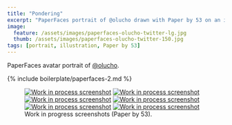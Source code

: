 ```yaml
---
title: "Pondering"
excerpt: "PaperFaces portrait of @olucho drawn with Paper by 53 on an iPad."
image: 
  feature: /assets/images/paperfaces-olucho-twitter-lg.jpg
  thumb: /assets/images/paperfaces-olucho-twitter-150.jpg
tags: [portrait, illustration, Paper by 53]
---
```


PaperFaces avatar portrait of <a href="http://twitter.com/olucho">@olucho</a>.

{% include boilerplate/paperfaces-2.md %}

<figure class="half">
	<a href="{{ site.url }}/assets/images/paperfaces-olucho-process-1-lg.jpg"><img src="{{ site.url }}/assets/images/paperfaces-olucho-process-1-600.jpg" alt="Work in process screenshot"></a>
	<a href="{{ site.url }}/assets/images/paperfaces-olucho-process-2-lg.jpg"><img src="{{ site.url }}/assets/images/paperfaces-olucho-process-2-600.jpg" alt="Work in process screenshot"></a>
	<a href="{{ site.url }}/assets/images/paperfaces-olucho-process-3-lg.jpg"><img src="{{ site.url }}/assets/images/paperfaces-olucho-process-3-600.jpg" alt="Work in process screenshot"></a>
	<a href="{{ site.url }}/assets/images/paperfaces-olucho-process-4-lg.jpg"><img src="{{ site.url }}/assets/images/paperfaces-olucho-process-4-600.jpg" alt="Work in process screenshot"></a>
	<a href="{{ site.url }}/assets/images/paperfaces-olucho-process-5-lg.jpg"><img src="{{ site.url }}/assets/images/paperfaces-olucho-process-5-600.jpg" alt="Work in process screenshot"></a>
	<a href="{{ site.url }}/assets/images/paperfaces-olucho-process-6-lg.jpg"><img src="{{ site.url }}/assets/images/paperfaces-olucho-process-6-600.jpg" alt="Work in process screenshot"></a>
	<figcaption>Work in progress screenshots (Paper by 53).</figcaption>
</figure>